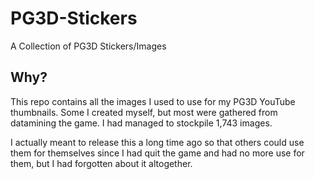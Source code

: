 # PG3D-Stickers

A Collection of PG3D Stickers/Images

## Why?

This repo contains all the images I used to use for my PG3D YouTube thumbnails. Some I created myself, but most were gathered from datamining the game. I had managed to stockpile 1,743 images.

I actually meant to release this a long time ago so that others could use them for themselves since I had quit the game and had no more use for them, but I had forgotten about it altogether.
